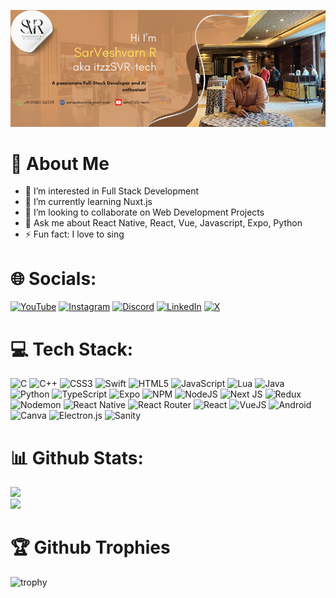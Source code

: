 ![git](itzzSVR-tech.png)

# 💫 About Me

- 👀 I’m interested in Full Stack Development
- 🌱 I’m currently learning Nuxt.js
- 💞️ I’m looking to collaborate on Web Development Projects
- 💬 Ask me about React Native, React, Vue, Javascript, Expo, Python
- ⚡ Fun fact: I love to sing

# 🌐 Socials:
[![YouTube](https://img.shields.io/badge/YouTube-%23FF0000.svg?style=for-the-badge&logo=YouTube&logoColor=white)](https://youtube.com/@itzzSVR-tech) [![Instagram](https://img.shields.io/badge/Instagram-%23E4405F.svg?style=for-the-badge&logo=Instagram&logoColor=white)](https://instagram.com/gdev._king.x) [![Discord](https://img.shields.io/badge/Discord-%235865F2.svg?style=for-the-badge&logo=discord&logoColor=white)](https://discord.com/users/759323563945230367) [![LinkedIn](https://img.shields.io/badge/linkedin-%230077B5.svg?style=for-the-badge&logo=linkedin&logoColor=white)](https://linkedin.com/in/snsaru1578) [![X](https://img.shields.io/badge/X-%23000000.svg?style=for-the-badge&logo=X&logoColor=white)](https://x.com/SnSarveshR)

# 💻 Tech Stack:
![C](https://img.shields.io/badge/c-%2300599C.svg?style=for-the-badge&logo=c&logoColor=white) ![C++](https://img.shields.io/badge/C%2B%2B-00599C?style=for-the-badge&logo=c%2B%2B&logoColor=white) ![CSS3](https://img.shields.io/badge/css3-%231572B6.svg?style=for-the-badge&logo=css3&logoColor=white) ![Swift](https://img.shields.io/badge/swift-F54A2A?style=for-the-badge&logo=swift&logoColor=white) ![HTML5](https://img.shields.io/badge/html5-%23E34F26.svg?style=for-the-badge&logo=html5&logoColor=white) ![JavaScript](https://img.shields.io/badge/javascript-%23323330.svg?style=for-the-badge&logo=javascript&logoColor=%23F7DF1E) ![Lua](https://img.shields.io/badge/Lua-2C2D72?style=for-the-badge&logo=lua&logoColor=white) ![Java](https://img.shields.io/badge/java-%23ED8B00.svg?style=for-the-badge&logo=openjdk&logoColor=white) ![Python](https://img.shields.io/badge/python-3670A0?style=for-the-badge&logo=python&logoColor=ffdd54) ![TypeScript](https://img.shields.io/badge/typescript-%23007ACC.svg?style=for-the-badge&logo=typescript&logoColor=white) ![Expo](https://img.shields.io/badge/expo-1C1E24?style=for-the-badge&logo=expo&logoColor=#D04A37) ![NPM](https://img.shields.io/badge/NPM-%23000000.svg?style=for-the-badge&logo=npm&logoColor=white) ![NodeJS](https://img.shields.io/badge/node.js-6DA55F?style=for-the-badge&logo=node.js&logoColor=white) ![Next JS](https://img.shields.io/badge/Next-black?style=for-the-badge&logo=next.js&logoColor=white) ![Redux](https://img.shields.io/badge/redux-%23593d88.svg?style=for-the-badge&logo=redux&logoColor=white) ![Nodemon](https://img.shields.io/badge/NODEMON-%23323330.svg?style=for-the-badge&logo=nodemon&logoColor=%BBDEAD) ![React Native](https://img.shields.io/badge/react_native-%2320232a.svg?style=for-the-badge&logo=react&logoColor=%2361DAFB) ![React Router](https://img.shields.io/badge/React_Router-CA4245?style=for-the-badge&logo=react-router&logoColor=white) ![React](https://img.shields.io/badge/react-%2320232a.svg?style=for-the-badge&logo=react&logoColor=%2361DAFB) ![VueJS](https://img.shields.io/badge/Vue%20js-35495E?style=for-the-badge&logo=vuedotjs&logoColor=4FC08D) ![Android](https://img.shields.io/badge/android-%2320232a.svg?style=for-the-badge&logo=android&logoColor=%a4c639) ![Canva](https://img.shields.io/badge/Canva-%2300C4CC.svg?style=for-the-badge&logo=Canva&logoColor=white) ![Electron.js](https://img.shields.io/badge/Electron-191970?style=for-the-badge&logo=Electron&logoColor=white) ![Sanity](https://img.shields.io/badge/-Sanity-DA5050?style=for-the-badge&logo=Sanity&logoColor=white)

# 📊 Github Stats:

![](https://github-readme-stats.vercel.app/api?username=itzzSVR-tech&theme=dark&hide_border=false&include_all_commits=false&count_private=false)<br/>
![](https://github-readme-stats.vercel.app/api/top-langs/?username=itzzSVR-tech&theme=dark&hide_border=false&include_all_commits=false&count_private=false&layout=compact)

# 🏆 Github Trophies

![trophy](https://github-profile-trophy.vercel.app/?username=itzzSVR-tech&theme=onedark)
